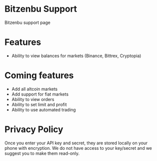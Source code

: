 # Bitzenbu Support
Bitzenbu support page


# Features

- Ability to view balances for markets (Binance, Bittrex, Cryptopia)

# Coming features

- Add all altcoin markets
- Add support for fiat markets
- Ability to view orders
- Ability to set limit and profit
- Ability to use automated trading

# Privacy Policy

Once you enter your API key and secret, they are stored locally on your phone with encryption.
We do not have access to your key/secret and we suggest you to make them read-only.
